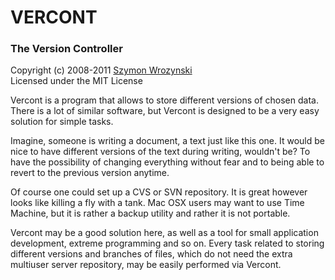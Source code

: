 # VERCONT #
### The Version Controller ###

Copyright (c) 2008-2011 [Szymon Wrozynski](http://wrozynski.com)  
Licensed under the MIT License

Vercont is a program that allows to store different versions of chosen data. There is a lot of similar software, but Vercont is designed to be a very easy solution for simple tasks.

Imagine, someone is writing a document, a text just like this one. It would be nice to have different versions of the text during writing, wouldn't be? To have the possibility of changing everything without fear and to being able to revert to the previous version anytime.

Of course one could set up a CVS or SVN repository. It is great however looks like killing a fly with a tank. Mac OSX users may want to use Time Machine, but it is rather a backup utility and rather it is not portable.

Vercont may be a good solution here, as well as a tool for small application development, extreme programming and so on. Every task related to storing different versions and branches of files, which do not need the extra multiuser server repository, may be easily performed via Vercont.